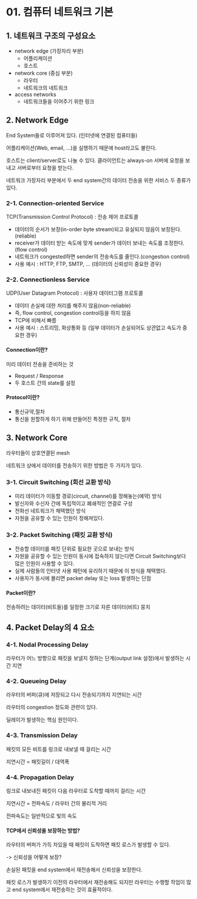 # 01. 컴퓨터 네트워크 기본

## 1. 네트워크 구조의 구성요소

- network edge (가장자리 부분)
    - 어플리케이션
    - 호스트
- network core (중심 부분)
    - 라우터
    - 네트워크의 네트워크
- access networks
    - 네트워크들을 이어주기 위한 링크

## 2. Network Edge
End System들로 이루어져 있다. (인터넷에 연결된 컴퓨터들)

어플리케이션(Web, email, ...)을 실행하기 때문에 host라고도 불린다.

호스트는 client/server로도 나눌 수 있다. 클라이언트는 always-on 서버에 요청을 보내고 서버로부터 요청을 받는다.

네트워크 가장자리 부분에서 두 end system간의 데이터 전송을 위한 서비스 두 종류가 있다.

### 2-1. Connection-oriented Service

TCP(Transmission Control Protocol) : 전송 제어 프로토콜<br>
- 데이터의 순서가 보장(in-order byte stream)되고 유실되지 않음이 보장된다.(reliable)
-  receiver가 데이터 받는 속도에 맞게 sender가 데이터 보내는 속도를 조정한다.(flow control)
- 네트워크가 congested하면 sender의 전송속도를 줄인다.(congestion control)
- 사용 예시 : HTTP, FTP, SMTP, ... (데이터의 신뢰성이 중요한 경우)


### 2-2. Connectionless Service

UDP(User Datagram Protocol) : 사용자 데이터그램 프로토콜<br>
- 데이터 손실에 대한 처리를 해주지 않음(non-reliable)
- 즉, flow control, congestion control등을 하지 않음
- TCP에 비해서 빠름
- 사용 예시 : 스트리밍, 화상통화 등 (일부 데이터가 손실되어도 상관없고 속도가 중요한 경우)

#### Connection이란?
미리 데이터 전송을 준비하는 것
- Request / Response
- 두 호스트 간의 state를 설정

#### Protocol이란?
- 통신규약,절차
- 통신을 원할하게 하기 위해 만들어진 특정한 규칙, 절차

## 3. Network Core

라우터들이 상호연결된 mesh

네트워크 상에서 데이터를 전송하기 위한 방법은 두 가지가 있다.

### 3-1. Circuit Switching (회선 교환 방식)

- 미리 데이터가 이동할 경로(circuit, channel)를 정해놓는(예약) 방식
- 발신자와 수신자 간에 독립적이고 폐쇄적인 연결로 구성
- 전화선 네트워크가 채택했던 방식
- 자원을 공유할 수 있는 인원이 정해져있다.

### 3-2. Packet Switching (패킷 교환 방식)

- 전송할 데이터를 패킷 단위로 필요한 곳으로 보내는 방식
- 자원을 공유할 수 있는 인원이 동시에 접속하지 않는다면 Circuit Switching보다 많은 인원이 사용할 수 있다.
- 실제 사람들의 인터넷 사용 패턴에 유리하기 때문에 이 방식을 채택했다.
- 사용자가 동시에 몰리면 packet delay 또는 loss 발생하는 단점

#### Packet이란?
전송하려는 데이터(비트들)를 일정한 크기로 자른 데이터(비트) 뭉치

## 4. Packet Delay의 4 요소

### 4-1. Nodal Processing Delay
라우터가 어느 방향으로 패킷을 보낼지 정하는 단계(output link 설정)에서 발생하는 시간 지연

### 4-2. Queueing Delay
라우터의 버퍼(큐)에 저장되고 다시 전송되기까지 지연되는 시간

라우터의 congestion 정도와 관련이 있다.

딜레이가 발생하는 핵심 원인이다.

### 4-3. Transmission Delay
패킷의 모든 비트를 링크로 내보낼 때 걸리는 시간

지연시간 = 패킷길이 / 대역폭

### 4-4. Propagation Delay
링크로 내보내진 패킷이 다음 라우터로 도착할 때까지 걸리는 시간

지연시간 = 전파속도 / 라우터 간의 물리적 거리

전파속도는 일반적으로 빛의 속도

#### TCP에서 신뢰성을 보장하는 방법?
라우터의 버퍼가 가득 차있을 때 패킷이 도착하면 패킷 로스가 발생할 수 있다.

-> 신뢰성을 어떻게 보장?

손실된 패킷을 end system에서 재전송해서 신뢰성을 보장한다.

패킷 로스가 발생하기 이전의 라우터에서 재전송해도 되지만 라우터는 수행할 작업이 많고 end system에서 재전송하는 것이 효율적이다.